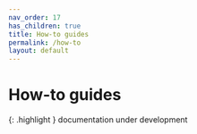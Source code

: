 ```yaml
---
nav_order: 17
has_children: true
title: How-to guides
permalink: /how-to
layout: default
---
```

# How-to guides

{: .highlight }
documentation under development
